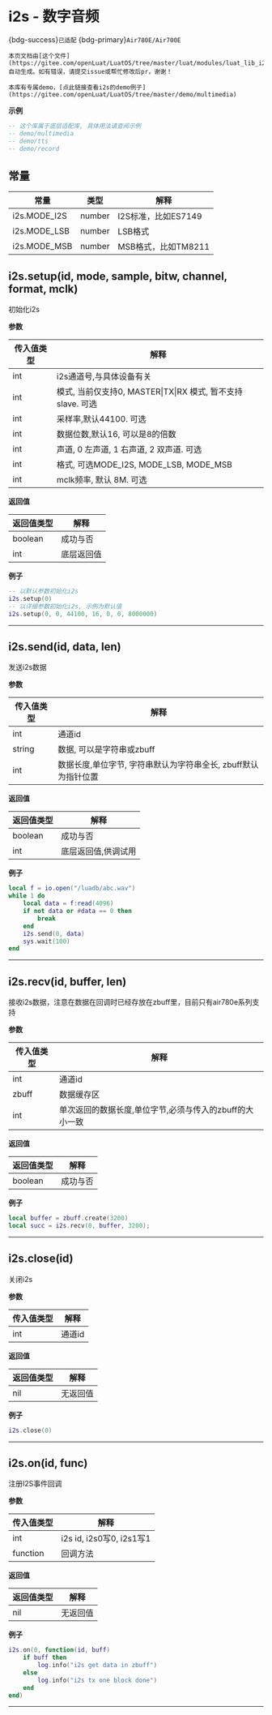 # i2s - 数字音频

{bdg-success}`已适配` {bdg-primary}`Air780E/Air700E`

```{note}
本页文档由[这个文件](https://gitee.com/openLuat/LuatOS/tree/master/luat/modules/luat_lib_i2s.c)自动生成。如有错误，请提交issue或帮忙修改后pr，谢谢！
```

```{tip}
本库有专属demo，[点此链接查看i2s的demo例子](https://gitee.com/openLuat/LuatOS/tree/master/demo/multimedia)
```

**示例**

```lua
-- 这个库属于底层适配库, 具体用法请查阅示例
-- demo/multimedia
-- demo/tts
-- demo/record

```

## 常量

|常量|类型|解释|
|-|-|-|
|i2s.MODE_I2S|number|I2S标准，比如ES7149|
|i2s.MODE_LSB|number|LSB格式|
|i2s.MODE_MSB|number|MSB格式，比如TM8211|


## i2s.setup(id, mode, sample, bitw, channel, format, mclk)



初始化i2s

**参数**

|传入值类型|解释|
|-|-|
|int|i2s通道号,与具体设备有关|
|int|模式, 当前仅支持0, MASTER\|TX\|RX 模式, 暂不支持slave. 可选|
|int|采样率,默认44100. 可选|
|int|数据位数,默认16, 可以是8的倍数|
|int|声道, 0 左声道, 1 右声道, 2 双声道. 可选|
|int|格式, 可选MODE_I2S, MODE_LSB, MODE_MSB|
|int|mclk频率, 默认 8M. 可选|

**返回值**

|返回值类型|解释|
|-|-|
|boolean|成功与否|
|int|底层返回值|

**例子**

```lua
-- 以默认参数初始化i2s
i2s.setup(0)
-- 以详细参数初始化i2s, 示例为默认值
i2s.setup(0, 0, 44100, 16, 0, 0, 8000000)

```

---

## i2s.send(id, data, len)



发送i2s数据

**参数**

|传入值类型|解释|
|-|-|
|int|通道id|
|string|数据, 可以是字符串或zbuff|
|int|数据长度,单位字节, 字符串默认为字符串全长, zbuff默认为指针位置|

**返回值**

|返回值类型|解释|
|-|-|
|boolean|成功与否|
|int|底层返回值,供调试用|

**例子**

```lua
local f = io.open("/luadb/abc.wav")
while 1 do
    local data = f:read(4096)
    if not data or #data == 0 then
        break
    end
    i2s.send(0, data)
    sys.wait(100)
end

```

---

## i2s.recv(id, buffer, len)



接收i2s数据，注意在数据在回调时已经存放在zbuff里，目前只有air780e系列支持

**参数**

|传入值类型|解释|
|-|-|
|int|通道id|
|zbuff|数据缓存区|
|int|单次返回的数据长度,单位字节,必须与传入的zbuff的大小一致|

**返回值**

|返回值类型|解释|
|-|-|
|boolean|成功与否|

**例子**

```lua
local buffer = zbuff.create(3200)
local succ = i2s.recv(0, buffer, 3200);

```

---

## i2s.close(id)



关闭i2s

**参数**

|传入值类型|解释|
|-|-|
|int|通道id|

**返回值**

|返回值类型|解释|
|-|-|
|nil|无返回值|

**例子**

```lua
i2s.close(0)

```

---

## i2s.on(id, func)



注册I2S事件回调

**参数**

|传入值类型|解释|
|-|-|
|int|i2s id, i2s0写0, i2s1写1|
|function|回调方法|

**返回值**

|返回值类型|解释|
|-|-|
|nil|无返回值|

**例子**

```lua
i2s.on(0, function(id, buff)
	if buff then
		log.info("i2s get data in zbuff")
	else
		log.info("i2s tx one block done")
	end
end)

```

---


